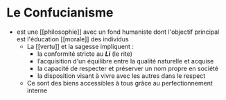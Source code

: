 # Le Confucianisme

- est une [[philosophie]] avec un fond humaniste dont l'objectif principal est l'éducation [[morale]] des individus
  - La [[vertu]] et la sagesse impliquent :
    - la conformité stricte au ***Li*** (le rite)
    - l’acquisition d'un équilibre entre la qualité naturelle et acquise
    - la capacité de respecter et préserver un nom propre en société
    - la disposition visant à vivre avec les autres dans le respect
  - Ce sont des biens accessibles à tous grâce au perfectionnement interne

